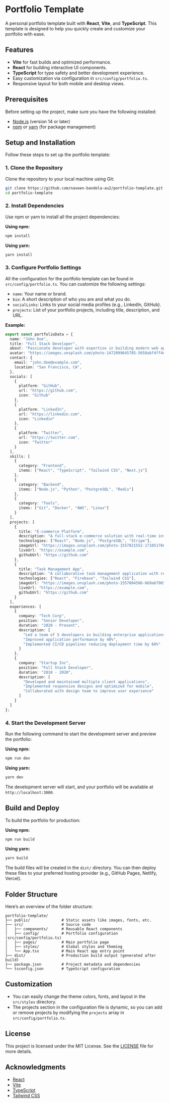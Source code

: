 # Portfolio Template

A personal portfolio template built with **React**, **Vite**, and **TypeScript**. This template is designed to help you quickly create and customize your portfolio with ease.

## Features

- **Vite** for fast builds and optimized performance.
- **React** for building interactive UI components.
- **TypeScript** for type safety and better development experience.
- Easy customization via configuration in `src/config/portfolio.ts`.
- Responsive layout for both mobile and desktop views.

## Prerequisites

Before setting up the project, make sure you have the following installed:

- [Node.js](https://nodejs.org) (version 14 or later)
- [npm](https://www.npmjs.com) or [yarn](https://yarnpkg.com) (for package management)

## Setup and Installation

Follow these steps to set up the portfolio template:

### 1. Clone the Repository

Clone the repository to your local machine using Git:

```bash
git clone https://github.com/naveen-bandela-au2/portfolio-template.git
cd portfolio-template
```

### 2. Install Dependencies

Use npm or yarn to install all the project dependencies:

**Using npm:**

```bash
npm install
```

**Using yarn:**

```bash
yarn install
```

### 3. Configure Portfolio Settings

All the configuration for the portfolio template can be found in `src/config/portfolio.ts`. You can customize the following settings:

- `name`: Your name or brand.
- `bio`: A short description of who you are and what you do.
- `socialLinks`: Links to your social media profiles (e.g., LinkedIn, GitHub).
- `projects`: List of your portfolio projects, including title, description, and URL.

**Example:**

```ts
export const portfolioData = {
  name: "John Doe",
  title: "Full Stack Developer",
  about: "Passionate developer with expertise in building modern web applications. I love turning complex problems into simple, beautiful, and intuitive solutions.",
  avatar: "https://images.unsplash.com/photo-1472099645785-5658abf4ff4e?w=400&h=400&fit=crop&q=80",
  contact: {
    email: "john.doe@example.com",
    location: "San Francisco, CA",
  },
  socials: [
    {
      platform: "GitHub",
      url: "https://github.com",
      icon: "Github"
    },
    {
      platform: "LinkedIn",
      url: "https://linkedin.com",
      icon: "Linkedin"
    },
    {
      platform: "Twitter",
      url: "https://twitter.com",
      icon: "Twitter"
    }
  ],
  skills: [
    {
      category: "Frontend",
      items: ["React", "TypeScript", "Tailwind CSS", "Next.js"]
    },
    {
      category: "Backend",
      items: ["Node.js", "Python", "PostgreSQL", "Redis"]
    },
    {
      category: "Tools",
      items: ["Git", "Docker", "AWS", "Linux"]
    }
  ],
  projects: [
    {
      title: "E-commerce Platform",
      description: "A full-stack e-commerce solution with real-time inventory management and payment processing.",
      technologies: ["React", "Node.js", "PostgreSQL", "Stripe"],
      imageUrl: "https://images.unsplash.com/photo-1557821552-17105176677c?w=800&h=400&fit=crop&q=80",
      liveUrl: "https://example.com",
      githubUrl: "https://github.com"
    },
    {
      title: "Task Management App",
      description: "A collaborative task management application with real-time updates and team features.",
      technologies: ["React", "Firebase", "Tailwind CSS"],
      imageUrl: "https://images.unsplash.com/photo-1557804506-669a67965ba0?w=800&h=400&fit=crop&q=80",
      liveUrl: "https://example.com",
      githubUrl: "https://github.com"
    }
  ],
  experiences: [
    {
      company: "Tech Corp",
      position: "Senior Developer",
      duration: "2020 - Present",
      description: [
        "Led a team of 5 developers in building enterprise applications",
        "Improved application performance by 40%",
        "Implemented CI/CD pipelines reducing deployment time by 60%"
      ]
    },
    {
      company: "Startup Inc",
      position: "Full Stack Developer",
      duration: "2018 - 2020",
      description: [
        "Developed and maintained multiple client applications",
        "Implemented responsive designs and optimized for mobile",
        "Collaborated with design team to improve user experience"
      ]
    }
  ]
};
```

### 4. Start the Development Server

Run the following command to start the development server and preview the portfolio:

**Using npm:**

```bash
npm run dev
```

**Using yarn:**

```bash
yarn dev
```

The development server will start, and your portfolio will be available at `http://localhost:3000`.

## Build and Deploy

To build the portfolio for production:

**Using npm:**

```bash
npm run build
```

**Using yarn:**

```bash
yarn build
```

The build files will be created in the `dist/` directory. You can then deploy these files to your preferred hosting provider (e.g., GitHub Pages, Netlify, Vercel).

## Folder Structure

Here’s an overview of the folder structure:

```
portfolio-template/
├── public/              # Static assets like images, fonts, etc.
├── src/                 # Source code
│   ├── components/      # Reusable React components
│   ├── config/          # Portfolio configuration (src/config/portfolio.ts)
│   ├── pages/           # Main portfolio page
│   ├── styles/          # Global styles and theming
│   └── App.tsx          # Main React app entry point
├── dist/                # Production build output (generated after build)
├── package.json         # Project metadata and dependencies
└── tsconfig.json        # TypeScript configuration
```

## Customization

- You can easily change the theme colors, fonts, and layout in the `src/styles` directory.
- The projects section in the configuration file is dynamic, so you can add or remove projects by modifying the `projects` array in `src/config/portfolio.ts`.

## License

This project is licensed under the MIT License. See the [LICENSE](LICENSE) file for more details.

## Acknowledgments

- [React](https://reactjs.org/)
- [Vite](https://vitejs.dev/)
- [TypeScript](https://www.typescriptlang.org/)
- [Tailwind CSS](https://tailwindcss.com/)
